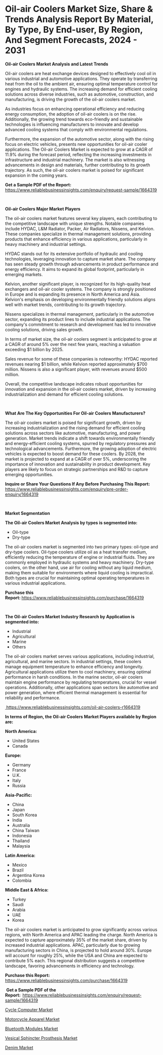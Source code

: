 <p><h1>Oil-air Coolers Market Size, Share & Trends Analysis Report By Material, By Type, By End-user, By Region, And Segment Forecasts, 2024 - 2031</h1></p><p><strong>Oil-air Coolers Market Analysis and Latest Trends</strong></p>
<p><p>Oil-air coolers are heat exchange devices designed to effectively cool oil in various industrial and automotive applications. They operate by transferring heat from the oil to the ambient air, ensuring optimal temperature control for engines and hydraulic systems. The increasing demand for efficient cooling solutions across diverse industries, such as automotive, construction, and manufacturing, is driving the growth of the oil-air coolers market.</p><p>As industries focus on enhancing operational efficiency and reducing energy consumption, the adoption of oil-air coolers is on the rise. Additionally, the growing trend towards eco-friendly and sustainable technologies is influencing manufacturers to innovate and develop advanced cooling systems that comply with environmental regulations. </p><p>Furthermore, the expansion of the automotive sector, along with the rising focus on electric vehicles, presents new opportunities for oil-air cooler applications. The Oil-air Coolers Market is expected to grow at a CAGR of 11.9% during the forecast period, reflecting the increasing investments in infrastructure and industrial machinery. The market is also witnessing advancements in design and materials, further contributing to its growth trajectory. As such, the oil-air coolers market is poised for significant expansion in the coming years.</p></p>
<p><strong>Get a Sample PDF of the Report:&nbsp;</strong> <a href="https://www.reliablebusinessinsights.com/enquiry/request-sample/1664319?utm_campaign=1138&utm_medium=2&utm_source=Github&utm_content=ia&utm_term=16122024&utm_id=oil-air-coolers">https://www.reliablebusinessinsights.com/enquiry/request-sample/1664319</a></p>
<p>&nbsp;</p>
<p><strong>Oil-air Coolers Major Market Players</strong></p>
<p><p>The oil-air coolers market features several key players, each contributing to the competitive landscape with unique strengths. Notable companies include HYDAC, L&M Radiator, Packer, Air Radiators, Nissens, and Kelvion. These companies specialize in thermal management solutions, providing products that enhance efficiency in various applications, particularly in heavy machinery and industrial settings.</p><p>HYDAC stands out for its extensive portfolio of hydraulic and cooling technologies, leveraging innovation to capture market share. The company has seen steady growth through advancements in product performance and energy efficiency. It aims to expand its global footprint, particularly in emerging markets.</p><p>Kelvion, another significant player, is recognized for its high-quality heat exchangers and oil-air cooler systems. The company is strongly positioned in Europe and is expanding its presence in North America and Asia. Kelvion's emphasis on developing environmentally friendly solutions aligns well with market trends, contributing to its growth trajectory.</p><p>Nissens specializes in thermal management, particularly in the automotive sector, expanding its product lines to include industrial applications. The company's commitment to research and development has led to innovative cooling solutions, driving sales growth.</p><p>In terms of market size, the oil-air coolers segment is anticipated to grow at a CAGR of around 5% over the next few years, reaching a valuation exceeding $1 billion by 2025. </p><p>Sales revenue for some of these companies is noteworthy: HYDAC reported revenues nearing $1 billion, while Kelvion reported approximately $700 million. Nissens is also a significant player, with revenues around $500 million.</p><p>Overall, the competitive landscape indicates robust opportunities for innovation and expansion in the oil-air coolers market, driven by increasing industrialization and demand for efficient cooling solutions.</p></p>
<p>&nbsp;</p>
<p><strong>What Are The Key Opportunities For Oil-air Coolers Manufacturers?</strong></p>
<p><p>The oil-air coolers market is poised for significant growth, driven by increasing industrialization and the rising demand for efficient cooling solutions across sectors like automotive, manufacturing, and power generation. Market trends indicate a shift towards environmentally friendly and energy-efficient cooling systems, spurred by regulatory pressures and technological advancements. Furthermore, the growing adoption of electric vehicles is expected to boost demand for these coolers. By 2028, the market is projected to expand at a CAGR of over 5%, underscoring the importance of innovation and sustainability in product development. Key players are likely to focus on strategic partnerships and R&D to capture emerging opportunities.</p></p>
<p><strong>Inquire or Share Your Questions If Any Before Purchasing This Report:</strong> <a href="https://www.reliablebusinessinsights.com/enquiry/pre-order-enquiry/1664319?utm_campaign=1138&utm_medium=2&utm_source=Github&utm_content=ia&utm_term=16122024&utm_id=oil-air-coolers">https://www.reliablebusinessinsights.com/enquiry/pre-order-enquiry/1664319</a></p>
<p>&nbsp;</p>
<p><strong>Market Segmentation</strong></p>
<p><strong>The Oil-air Coolers Market Analysis by types is segmented into:</strong></p>
<p><ul><li>Oil-type</li><li>Dry-type</li></ul></p>
<p><p>The oil-air coolers market is segmented into two primary types: oil-type and dry-type coolers. Oil-type coolers utilize oil as a heat transfer medium, efficiently reducing the temperature of engine or industrial fluids. They are commonly employed in hydraulic systems and heavy machinery. Dry-type coolers, on the other hand, use air for cooling without any liquid medium, making them suitable for environments where liquid cooling is impractical. Both types are crucial for maintaining optimal operating temperatures in various industrial applications.</p></p>
<p><strong>Purchase this Report:&nbsp;</strong><a href="https://www.reliablebusinessinsights.com/purchase/1664319?utm_campaign=1138&utm_medium=2&utm_source=Github&utm_content=ia&utm_term=16122024&utm_id=oil-air-coolers">https://www.reliablebusinessinsights.com/purchase/1664319</a></p>
<p>&nbsp;</p>
<p><strong>The Oil-air Coolers Market Industry Research by Application is segmented into:</strong></p>
<p><ul><li>Industrial</li><li>Agricultural</li><li>Marine</li><li>Others</li></ul></p>
<p><p>The oil-air coolers market serves various applications, including industrial, agricultural, and marine sectors. In industrial settings, these coolers manage equipment temperature to enhance efficiency and longevity. Agricultural applications utilize them to cool machinery, ensuring optimal performance in harsh conditions. In the marine sector, oil-air coolers maintain engine performance by regulating temperatures, crucial for vessel operations. Additionally, other applications span sectors like automotive and power generation, where efficient thermal management is essential for reliability and performance.</p></p>
<p><a href="https://www.reliablebusinessinsights.com/oil-air-coolers-r1664319?utm_campaign=1138&utm_medium=2&utm_source=Github&utm_content=ia&utm_term=16122024&utm_id=oil-air-coolers">&nbsp;https://www.reliablebusinessinsights.com/oil-air-coolers-r1664319</a></p>
<p><strong>In terms of Region, the Oil-air Coolers Market Players available by Region are:</strong></p>
<p>
    <p> <strong> North America: </strong>
        <ul>
            <li>United States</li>
            <li>Canada</li>
        </ul>
        </p> 
    <p> <strong> Europe: </strong>
        <ul>
            <li>Germany</li>
            <li>France</li>
            <li>U.K.</li>
            <li>Italy</li>
            <li>Russia</li>
        </ul>
        </p> 
    <p> <strong> Asia-Pacific: </strong>
        <ul>
            <li>China</li>
            <li>Japan</li>
            <li>South Korea</li>
            <li>India</li>
            <li>Australia</li>
            <li>China Taiwan</li>
            <li>Indonesia</li>
            <li>Thailand</li>
            <li>Malaysia</li>
        </ul>
        </p> 
    <p> <strong> Latin America: </strong>
        <ul>
            <li>Mexico</li>
            <li>Brazil</li>
            <li>Argentina Korea</li>
            <li>Colombia</li>
        </ul>
        </p> 
    <p> <strong> Middle East & Africa: </strong>
        <ul>
            <li>Turkey</li>
            <li>Saudi</li>
            <li>Arabia</li>
            <li>UAE</li>
            <li>Korea</li>
        </ul>
    </p>
    </p>
<p><p>The oil-air coolers market is anticipated to grow significantly across various regions, with North America and APAC leading the charge. North America is expected to capture approximately 35% of the market share, driven by increased industrial applications. APAC, particularly due to growing manufacturing sectors in China, is projected to hold around 30%. Europe will account for roughly 25%, while the USA and China are expected to contribute 5% each. This regional distribution suggests a competitive landscape, favoring advancements in efficiency and technology.</p></p>
<p><strong>Purchase this Report: </strong><a href="https://www.reliablebusinessinsights.com/purchase/1664319?utm_campaign=1138&utm_medium=2&utm_source=Github&utm_content=ia&utm_term=16122024&utm_id=oil-air-coolers">https://www.reliablebusinessinsights.com/purchase/1664319</a></p>
<p>&nbsp;<strong>Get a Sample PDF of the Report:&nbsp;&nbsp;</strong><a href="https://www.reliablebusinessinsights.com/enquiry/request-sample/1664319?utm_campaign=1138&utm_medium=2&utm_source=Github&utm_content=ia&utm_term=16122024&utm_id=oil-air-coolers">https://www.reliablebusinessinsights.com/enquiry/request-sample/1664319</a></p>
<p><strong></strong></p>
<p><p><a href="https://www.linkedin.com/pulse/evolution-cycle-computer-market-key-shifts-from-2024-2031-kdgwe?utm_campaign=1138&utm_medium=2&utm_source=Github&utm_content=ia&utm_term=16122024&utm_id=oil-air-coolers">Cycle Computer Market</a></p><p><a href="https://www.linkedin.com/pulse/analyzing-motorcycle-apparel-market-68-cagr-growth-forecast-fwcle?utm_campaign=1138&utm_medium=2&utm_source=Github&utm_content=ia&utm_term=16122024&utm_id=oil-air-coolers">Motorcycle Apparel Market</a></p><p><a href="https://www.linkedin.com/pulse/in-depth-market-analysis-bluetooth-modules-trends-size-2bjve?utm_campaign=1138&utm_medium=2&utm_source=Github&utm_content=ia&utm_term=16122024&utm_id=oil-air-coolers">Bluetooth Modules Market</a></p><p><a href="https://github.com/jerhoskinson197676/Market-Research-Report-List-1/blob/main/vesical-sphincter-prosthesis-market.md?utm_campaign=1138&utm_medium=2&utm_source=Github&utm_content=ia&utm_term=16122024&utm_id=oil-air-coolers">Vesical Sphincter Prosthesis Market</a></p><p><a href="https://www.linkedin.com/pulse/competitive-intelligence-denim-market-key-players-strategies-5rzle?utm_campaign=1138&utm_medium=2&utm_source=Github&utm_content=ia&utm_term=16122024&utm_id=oil-air-coolers">Denim Market</a></p></p>